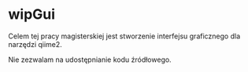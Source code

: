 # wipGui
Celem tej pracy magisterskiej jest stworzenie interfejsu graficznego dla narzędzi qiime2.

Nie zezwalam na udostępnianie kodu źródłowego.

